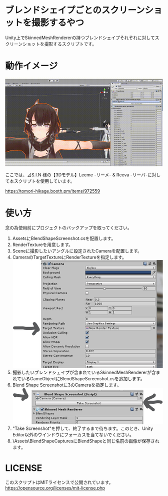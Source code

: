 # ブレンドシェイプごとのスクリーンショットを撮影するやつ
Unity上でSkinnedMeshRendererの持つブレンドシェイプそれぞれに対してスクリーンショットを撮影するスクリプトです。

# 動作イメージ
![example](https://raw.githubusercontent.com/haru2036/BlendShapeScreenshot/c5f47681ce22e33e766b08d07559d369d0fffbf5/readme-images/example-reeva.gif)

ここでは、⊿S.I.N 様の【3Dモデル】Leeme -リーメ- & Reeva -リーバ-に対して本スクリプトを使用しています。

https://tomori-hikage.booth.pm/items/972559


# 使い方
念の為使用前にプロジェクトのバックアップを取ってください。
1. AssetsにBlendShapeScreenshot.csを配置します。
2. RenderTextureを用意します。
3. Sceneに撮影したいアングルに設定されたCameraを配置します。
4. CameraのTargetTextureにRenderTextureを指定します。
![カメラの設定](https://raw.githubusercontent.com/haru2036/BlendShapeScreenshot/master/readme-images/camera_setting.png)
5. 撮影したいブレンドシェイプが含まれているSkinnedMeshRendererが含まれているGameObjectにBlendShapeScreenshot.csを追加します。
6. Blend Shape Screenshotに3のCameraを指定します。
![スクリプトの設定](https://raw.githubusercontent.com/haru2036/BlendShapeScreenshot/master/readme-images/take.png)
7. "Take Screenshot"を押して、終了するまで待ちます。このとき、Unity Editor以外のウインドウにフォーカスを当てないでください。
8. \Assets\BlendShapeCapturesにBlendShapeと同じ名前の画像が保存されます。


# LICENSE
このスクリプトはMITライセンスで公開されています。
https://opensource.org/licenses/mit-license.php